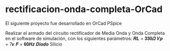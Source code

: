 # rectificacion-onda-completa-OrCad

El siguiente proyecto fue desarrollado en OrCad PSpice

Realizar el armado del circuito rectificador de Media Onda y Onda Completa en el software de simulación, con los
siguientes parámetros:
𝑹𝑳 = 𝟑𝟑𝟎𝜴
𝑽𝒑 = 7𝒗
𝑭 = 𝟔𝟎𝑯𝒛
𝑫𝒊𝒐𝒅𝒐 Silicio
